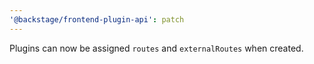 ```yaml
---
'@backstage/frontend-plugin-api': patch
---
```


Plugins can now be assigned `routes` and `externalRoutes` when created.

